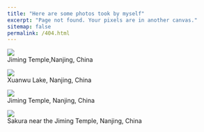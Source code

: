 ```yaml
---
title: "Here are some photos took by myself"
excerpt: "Page not found. Your pixels are in another canvas."
sitemap: false
permalink: /404.html
---
```

![](http://konic-nlp.github.io/images/20200323.JPG)  
Jiming Temple,Nanjing, China
  


  
![](http://konic-nlp.github.io/images/DSC_3985.jpg)  
Xuanwu Lake, Nanjing, China
  
![](http://konic-nlp.github.io/images/DSC_4025.jpg)  
Jiming Temple, Nanjing, China
  
![](http://konic-nlp.github.io/images/DSC_4026.jpg)  
Sakura near the Jiming Temple, Nanjing, China


